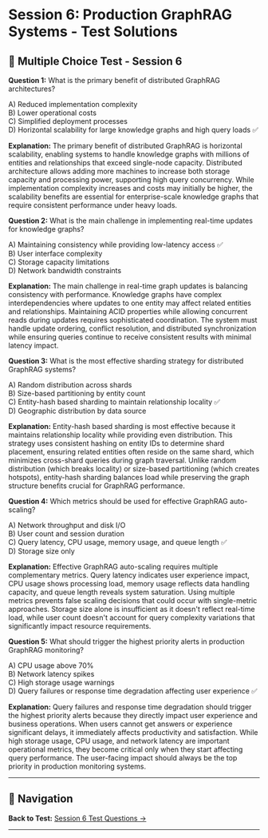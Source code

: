 # Session 6: Production GraphRAG Systems - Test Solutions

## 📝 Multiple Choice Test - Session 6

**Question 1:** What is the primary benefit of distributed GraphRAG architectures?  

A) Reduced implementation complexity  
B) Lower operational costs  
C) Simplified deployment processes  
D) Horizontal scalability for large knowledge graphs and high query loads ✅  

**Explanation:** The primary benefit of distributed GraphRAG is horizontal scalability, enabling systems to handle knowledge graphs with millions of entities and relationships that exceed single-node capacity. Distributed architecture allows adding more machines to increase both storage capacity and processing power, supporting high query concurrency. While implementation complexity increases and costs may initially be higher, the scalability benefits are essential for enterprise-scale knowledge graphs that require consistent performance under heavy loads.

**Question 2:** What is the main challenge in implementing real-time updates for knowledge graphs?  

A) Maintaining consistency while providing low-latency access ✅  
B) User interface complexity  
C) Storage capacity limitations  
D) Network bandwidth constraints  

**Explanation:** The main challenge in real-time graph updates is balancing consistency with performance. Knowledge graphs have complex interdependencies where updates to one entity may affect related entities and relationships. Maintaining ACID properties while allowing concurrent reads during updates requires sophisticated coordination. The system must handle update ordering, conflict resolution, and distributed synchronization while ensuring queries continue to receive consistent results with minimal latency impact.

**Question 3:** What is the most effective sharding strategy for distributed GraphRAG systems?  

A) Random distribution across shards  
B) Size-based partitioning by entity count  
C) Entity-hash based sharding to maintain relationship locality ✅  
D) Geographic distribution by data source  

**Explanation:** Entity-hash based sharding is most effective because it maintains relationship locality while providing even distribution. This strategy uses consistent hashing on entity IDs to determine shard placement, ensuring related entities often reside on the same shard, which minimizes cross-shard queries during graph traversal. Unlike random distribution (which breaks locality) or size-based partitioning (which creates hotspots), entity-hash sharding balances load while preserving the graph structure benefits crucial for GraphRAG performance.

**Question 4:** Which metrics should be used for effective GraphRAG auto-scaling?  

A) Network throughput and disk I/O  
B) User count and session duration  
C) Query latency, CPU usage, memory usage, and queue length ✅  
D) Storage size only  

**Explanation:** Effective GraphRAG auto-scaling requires multiple complementary metrics. Query latency indicates user experience impact, CPU usage shows processing load, memory usage reflects data handling capacity, and queue length reveals system saturation. Using multiple metrics prevents false scaling decisions that could occur with single-metric approaches. Storage size alone is insufficient as it doesn't reflect real-time load, while user count doesn't account for query complexity variations that significantly impact resource requirements.

**Question 5:** What should trigger the highest priority alerts in production GraphRAG monitoring?  

A) CPU usage above 70%  
B) Network latency spikes  
C) High storage usage warnings  
D) Query failures or response time degradation affecting user experience ✅  

**Explanation:** Query failures and response time degradation should trigger the highest priority alerts because they directly impact user experience and business operations. When users cannot get answers or experience significant delays, it immediately affects productivity and satisfaction. While high storage usage, CPU usage, and network latency are important operational metrics, they become critical only when they start affecting query performance. The user-facing impact should always be the top priority in production monitoring systems.

---

## 🧭 Navigation

**Back to Test:** [Session 6 Test Questions →](Session6_Graph_Based_RAG.md#multiple-choice-test-session-6)

---
